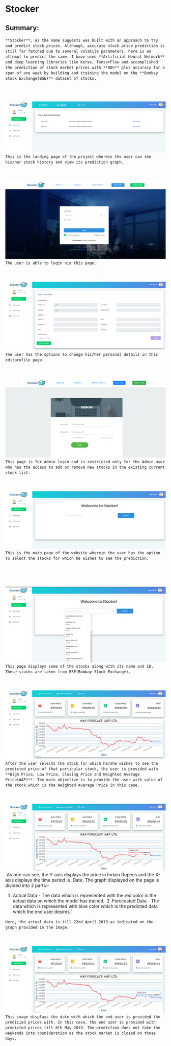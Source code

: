 # Stocker
## Summary:
`**Stocker**, as the name suggests was built with an approach to try and predict stock prices. Although, accurate stock price prediction is still far fetched due to several volatile parameters, here is an attempt to predict the same. I have used **Artificial Neural Network** and deep learning libraries like Keras, TensorFlow and accomplished the prediction of stock market prices with **80%** plus accuracy for a span of one week by building and training the model on the **Bombay Stock Exchange(BSE)** dataset of stocks.`
<br><br><br><br>

![](img/stocker_landingpage.jpg)
`This is the landing page of the project wherein the user can see his/her stock history and view its prediction graph.`
<br><br><br><br>
![](img/stocker_loginpage.jpg)
`The user is able to login via this page.`
<br><br><br><br>
![](img/stocker_editprofile.jpg)
`The user has the options to change his/her personal details in this editprofile page.`
<br><br><br><br>
![](img/stocker_adminlogin.jpg)
`This page is for Admin login and is restricted only for the Admin user who has the access to add or remove new stocks in the existing current stock list.`
<br><br><br><br>
![](img/stocker_userpage.jpg)
`This is the main page of the website wherein the user has the option to select the stocks for which he wishes to see the prediction.`

<br><br><br><br>
![](img/stocker_stocks.jpg)
`This page displays some of the stocks along with its name and ID. These stocks are taken from BSE(Bombay Stock Exchange).`
<br><br><br><br>
![](img/stocker_predictedgraph.jpg)
`After the user selects the stock for which he/she wishes to see the predicted price of that particular stock, the user is provided with **High Price, Low Price, Closing Price and Weighted Average Price(WAP)**. The main objective is to provide the user with value of the stock which is the Weighted Average Price in this case.`
<br><br><br><br>
![](img/stocker_actualdate.jpg)
`As one can see, the Y-axis displays the price in Indain Rupees and the X-axis displays the time period ie. Date. The graph displayed on the page is divided into 2 parts:-
1. Actual Data - The data which is represented with the red color is the actual data on which the model has trained.`
`2. Forecasted Data - The data which is represented with blue color which is the predicted data which the end user desires.`

`Here, the actual data is till 22nd April 2019 as indicated on the graph provided in the image.`
<br><br><br><br>
![](img/stocker_predicteddategraph.jpg)
`This image displays the date with which the end user is provided the predicied prices with. In this case, the end user is provided with predicted prices till 6th May 2019. The prediction does not take the weekends into cosnideration as the stock market is closed on those days.`
<br><br><br><br>




